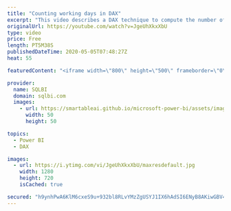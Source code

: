 ```yaml
---
title: "Counting working days in DAX"
excerpt: "This video describes a DAX technique to compute the number of working days between two dates. Article and download: https://sql.bi/80301"
originalUrl: https://youtube.com/watch?v=JgeUhXkxXbU
type: video
price: Free
length: PT5M38S
publishedDateTime: 2020-05-05T07:48:27Z
heat: 55

featuredContent: "<iframe width=\"800\" height=\"500\" frameborder=\"0\" src=\"https://www.youtube.com/embed/JgeUhXkxXbU\" allow=\"accelerometer; autoplay; encrypted-media; gyroscope; picture-in-picture\" allowfullscreen></iframe>"

provider:
  name: SQLBI
  domain: sqlbi.com
  images:
    - url: https://smartableai.github.io/microsoft-power-bi/assets/images/organizations/sqlbi.com-50x50.jpg
      width: 50
      height: 50

topics:
  - Power BI
  - DAX

images:
  - url: https://i.ytimg.com/vi/JgeUhXkxXbU/maxresdefault.jpg
    width: 1280
    height: 720
    isCached: true

secured: "h9ynhPwA6KlM6cxeS9u+932bl8RLvYMzZgUSYJ1IX6hAdSI6ENyB8AKiwGBV4CtJmnU2EiYONNiB1f7OUsEWVr1sujVusxX4wHcTMnxJT9q9Ej7NA9KMMALhqMldPEg+2FuklzMuI9GwJIEf6NXB+YGrDyxhTYpLb135Q+FEOMyo5bsGthu6qiNwp5nsbg4pZ3yuj63jQf7zc1ZwGxqP+nqJ0DA37YX/SPmWxBDfbV68VL5GgV1PHwo/HVNpfdzhhSucOPu7QzzzZkYY9rq+74EZ0NFyJSPBF7FKzQelUwynAV8DjZ3xlk5VnIpeZMG5c/yBidZ4jxy6HAJ0vQV5a0J9IKH329TfUsBDg3SI/+TnIYv43GqcmGDedY9OF9zbdMNZM5gH8PMDXvYEAHLcSvTLOBf9y9vmqQU98adAu/M=;81G4jPR/HkGNFJ4I1IKPSw=="
---
```


